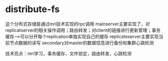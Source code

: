 # distribute-fs
这个分布式存储是通过mri技术实现的rpc调用
mainserver主要实现了，对replicatserver的相关操作调用；路由转发；对client的链接进行更新管理；事务缓存-->可以分开每个replication单独实现自己的缓存
replicateserver主要实现当前节点数据的读写
secondary对master的数据信息进行备份和集群心跳检测

技术亮点：mri学习，事务缓存，文件锁定，路由转发，心跳检测
